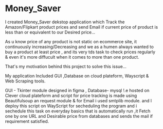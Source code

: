# Money_Saver
I created Money_Saver dekstop application which Track the Amazon/Flipkart product prices and send Email if current price of product is 
less than or equivalent to our Desired price...

As u know price of any product is not static on ecommerce site, it continuously increasing/Decreasing  and we as a humen always wanted to buy 
a product at least price , and its very tds task to check prices regularly & even it's more diffucult when it comes to more than one product.

That's my motivation behind this project to solve this issue...

My application Included GUI ,Database on cloud plateform, Wayscript & Web Scraping tools.



GUI - Tkinter module designed in figma ,
Database- mysql !.e hosted on Clever cloud plateform
and script for price tracking is made using Beautifulsoup an request module 
& for Email i used smtplib module. and I deploy this script on WayScript for secheduling the program and i sechedule this task on everyday 
basics that is automatically run ,it Fetch one by one URL and Desirable price from databases and sends the mail if requirement satisfied.
